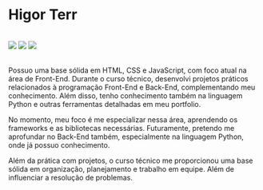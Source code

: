 # Higor Terr
<br>

<div>
<a href="https://instagram.com/higortsilva_" target="_blank"><img loading="lazy" src="https://img.shields.io/badge/-Instagram-%23E4405F?style=for-the-badge&logo=instagram&logoColor=white" target="_blank"></a>
<a href="mailto:contato@codehigor@gmail.com"><img loading="lazy" src="https://img.shields.io/badge/Gmail-D14836?style=for-the-badge&logo=gmail&logoColor=white" target="_blank"></a>
<a href="http://www.linkedin.com/in/higor-terr-693206256" target="_blank"><img loading="lazy" src="https://img.shields.io/badge/-LinkedIn-%230077B5?style=for-the-badge&logo=linkedin&logoColor=white" target="_blank"></a>   
</div>

<br>

Possuo uma base sólida em HTML, CSS e JavaScript, com foco atual na área de Front-End. Durante o curso técnico, desenvolvi projetos práticos relacionados à programação Front-End e Back-End, complementando meu conhecimento. Além disso, tenho conhecimento também na linguagem Python e outras ferramentas detalhadas em meu portfolio. 

No momento, meu foco é me especializar nessa área, aprendendo os frameworks e as bibliotecas necessárias. Futuramente, pretendo me aprofundar no Back-End também, especialmente na linguagem Python, onde já possuo conhecimento.

Além da prática com projetos, o curso técnico me proporcionou uma base sólida em organização, planejamento e trabalho em equipe. Além de influenciar a resolução de problemas.

<br>


<!--
**HigorTSilva/HigorTSilva** is a ✨ _special_ ✨ repository because its `README.md` (this file) appears on your GitHub profile.

Here are some ideas to get you started:

- 🔭 I’m currently working on ...
- 🌱 I’m currently learning ...
- 👯 I’m looking to collaborate on ...
- 🤔 I’m looking for help with ...
- 💬 Ask me about ...
- 📫 How to reach me: ...
- 😄 Pronouns: ...
- ⚡ Fun fact: ...
-->
